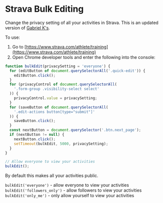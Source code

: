 # Strava Bulk Editing

Change the privacy setting of all your activities in Strava.
This is an updated version of [Gabriel K's](https://support.strava.com/hc/en-us/community/posts/208838917-Quick-Edit-list-of-Activities-for-bulk-editing).

To use:

1. Go to [https://www.strava.com/athlete/training](https://www.strava.com/athlete/training)
2. Open Chrome developer tools and enter the following into the console:

```javascript
function bulkEdit(privacySetting = 'everyone') {
  for (editButton of document.querySelectorAll('.quick-edit')) {
    editButton.click();
  }
  for (privacyControl of document.querySelectorAll(
    '.form-group .visibility-select select'
  )) {
    privacyControl.value = privacySetting;
  }
  for (saveButton of document.querySelectorAll(
    '.edit-actions button[type="submit"]'
  )) {
    saveButton.click();
  }
  const nextButton = document.querySelector('.btn.next_page');
  if (nextButton != null) {
    nextButton.click();
    setTimeout(bulkEdit, 5000, privacySetting);
  }
}

// Allow everyone to view your activities
bulkEdit();
```

By default this makes all your activities public.

`bulkEdit('everyone')` - allow everyone to view your activities <br />
`bulkEdit('followers_only')` - allow followers to view your activities <br />
`bulkEdit('only_me')` - only allow yourself to view your activities
